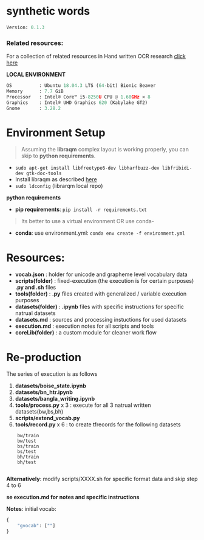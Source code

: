 
# synthetic words

```python
Version: 0.1.3     
```
### **Related resources**:

For a collection of related resources in Hand written OCR research [click here](https://docs.google.com/spreadsheets/d/1LcEsd3z6lv4MO-ynbAawEjJ27jvPUoFiU9adQkD9g1A/edit?usp=sharing) 


**LOCAL ENVIRONMENT**  
```python
OS          : Ubuntu 18.04.3 LTS (64-bit) Bionic Beaver        
Memory      : 7.7 GiB  
Processor   : Intel® Core™ i5-8250U CPU @ 1.60GHz × 8    
Graphics    : Intel® UHD Graphics 620 (Kabylake GT2)  
Gnome       : 3.28.2  
```
# Environment Setup
>Assuming the **libraqm** complex layout is working properly, you can skip to **python requirements**. 
*  ```sudo apt-get install libfreetype6-dev libharfbuzz-dev libfribidi-dev gtk-doc-tools```
* Install libraqm as described [here](https://github.com/HOST-Oman/libraqm)
* ```sudo ldconfig``` (librarqm local repo)

**python requirements**
* **pip requirements**: ```pip install -r requirements.txt``` 
> Its better to use a virtual environment 
OR use conda-
* **conda**: use environment.yml: ```conda env create -f environment.yml```


# Resources:
* **vocab.json**        : holder for unicode and grapheme level vocabulary data
* **scripts(folder)**   : fixed-execution (the execution is for certain purposes) **.py and .sh** files
* **tools(folder)**     : **.py** files created with generalized / variable execution purposes
* **datasets(folder)**  : **.ipynb** files with specific instructions for specific natrual datasets
* **datasets.md**       : sources and processing instuctions for used datasets  
* **execution.md**      : execution notes for all scripts and tools
* **coreLib(folder)**   : a custom module for cleaner work flow


# Re-production

The series of execution is as follows

1. **datasets/boise_state.ipynb**
2. **datasets/bn_htr.ipynb**
3. **datasets/bangla_writing.ipynb**
4. **tools/process.py** x 3 : execute for all 3 natrual written datasets(bw,bs,bh)
5. **scripts/extend_vocab.py**
6. **tools/record.py**  x 6 : to create tfrecords for the following datasets


```
    bw/train
    bw/test
    bs/train
    bs/test
    bh/train
    bh/test
    
```
**Alternatively**: modify scripts/XXXX.sh for specific format data and skip step 4 to 6

**se execution.md for notes and specific instructions** 

**Notes**:
initial vocab:

```python
{
    "gvocab": [""]
}
```



